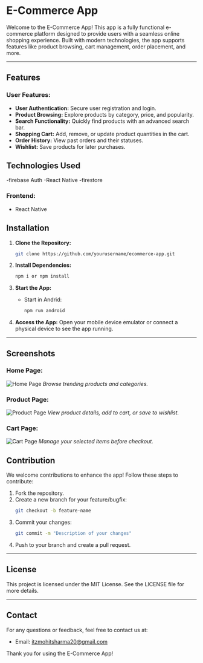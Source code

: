 # E-Commerce App

Welcome to the E-Commerce App! This app is a fully functional e-commerce platform designed to provide users with a seamless online shopping experience. Built with modern technologies, the app supports features like product browsing, cart management, order placement, and more.

---

## Features

### User Features:
- **User Authentication:** Secure user registration and login.
- **Product Browsing:** Explore products by category, price, and popularity.
- **Search Functionality:** Quickly find products with an advanced search bar.
- **Shopping Cart:** Add, remove, or update product quantities in the cart.
- **Order History:** View past orders and their statuses.
- **Wishlist:** Save products for later purchases.


## Technologies Used
-firebase Auth
-React Native
-firestore

### Frontend:
- React Native


## Installation

1. **Clone the Repository:**
   ```bash
   git clone https://github.com/yourusername/ecommerce-app.git
   ```

2. **Install Dependencies:**
   ```bash
   npm i or npm install
   ```



4. **Start the App:**
   - Start in Andrid:
     ```bash
     npm run android
     ```

5. **Access the App:**
   Open your mobile device emulator or connect a physical device to see the app running.

---

## Screenshots

### Home Page:
![Home Page](screenshots/home_page.png)
*Browse trending products and categories.*

### Product Page:
![Product Page](screenshots/product_page.png)
*View product details, add to cart, or save to wishlist.*

### Cart Page:
![Cart Page](screenshots/cart_page.png)
*Manage your selected items before checkout.*



## Contribution

We welcome contributions to enhance the app! Follow these steps to contribute:
1. Fork the repository.
2. Create a new branch for your feature/bugfix:
   ```bash
   git checkout -b feature-name
   ```
3. Commit your changes:
   ```bash
   git commit -m "Description of your changes"
   ```
4. Push to your branch and create a pull request.

---

## License

This project is licensed under the MIT License. See the LICENSE file for more details.

---

## Contact

For any questions or feedback, feel free to contact us at:
- Email: itzmohitsharma20@gmail.com

Thank you for using the E-Commerce App!

